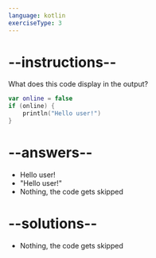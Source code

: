 ```yaml
---
language: kotlin
exerciseType: 3
---
```


# --instructions--

What does this code display in the output?
```kotlin
var online = false
if (online) {
    println("Hello user!")
}
```

# --answers--

- Hello user!
- "Hello user!"
- Nothing, the code gets skipped

# --solutions--

- Nothing, the code gets skipped
